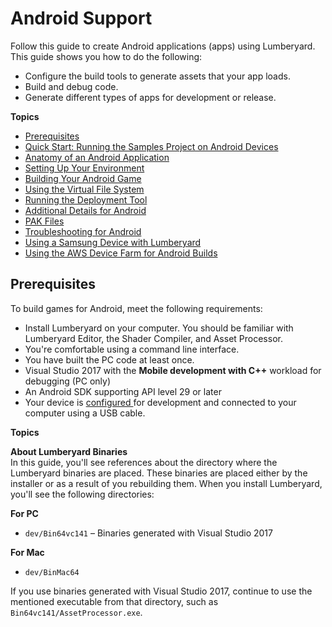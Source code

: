 # Android Support<a name="android-intro"></a>

Follow this guide to create Android applications \(apps\) using Lumberyard\. This guide shows you how to do the following:
+ Configure the build tools to generate assets that your app loads\.
+ Build and debug code\.
+ Generate different types of apps for development or release\.

**Topics**
+ [Prerequisites](#android-prerequisites)
+ [Quick Start: Running the Samples Project on Android Devices](android-quick-start.md)
+ [Anatomy of an Android Application](anatomy-of-apk.md)
+ [Setting Up Your Environment](android-setting-up-environment.md)
+ [Building Your Android Game](building-your-android-game.md)
+ [Using the Virtual File System](using-the-virtual-filing-system-vfs.md)
+ [Running the Deployment Tool](run-the-deployment-tool.md)
+ [Additional Details for Android](additional-details-for-android.md)
+ [PAK Files](pak-files-for-android.md)
+ [Troubleshooting for Android](troubleshoot-android.md)
+ [Using a Samsung Device with Lumberyard](android-samsung-lumberyard.md)
+ [Using the AWS Device Farm for Android Builds](android-builds-aws-device-farm.md)

## Prerequisites<a name="android-prerequisites"></a>

To build games for Android, meet the following requirements:
+ Install Lumberyard on your computer\. You should be familiar with Lumberyard Editor, the Shader Compiler, and Asset Processor\.
+ You're comfortable using a command line interface\.
+ You have built the PC code at least once\.
+ Visual Studio 2017 with the **Mobile development with C\+\+** workload for debugging \(PC only\)
+ An Android SDK supporting API level 29 or later
+ Your device is [configured ](http://developer.android.com/tools/device.html) for development and connected to your computer using a USB cable\.

**Topics**

**About Lumberyard Binaries**  
In this guide, you'll see references about the directory where the Lumberyard binaries are placed\. These binaries are placed either by the installer or as a result of you rebuilding them\. When you install Lumberyard, you'll see the following directories:

**For PC**
+ `dev/Bin64vc141` – Binaries generated with Visual Studio 2017

**For Mac**
+ `dev/BinMac64`

If you use binaries generated with Visual Studio 2017, continue to use the mentioned executable from that directory, such as `Bin64vc141/AssetProcessor.exe`\.